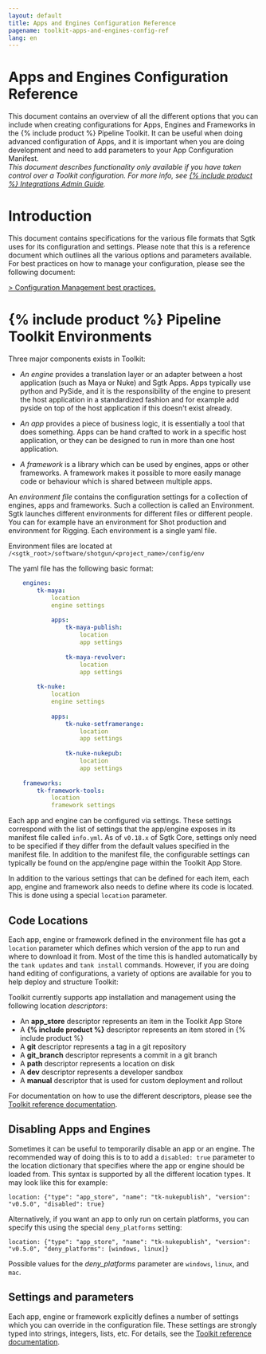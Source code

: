 ```yaml
---
layout: default
title: Apps and Engines Configuration Reference
pagename: toolkit-apps-and-engines-config-ref
lang: en
---
```


# Apps and Engines Configuration Reference

This document contains an overview of all the different options that you can include when creating configurations for Apps, Engines and Frameworks in the {% include product %} Pipeline Toolkit. It can be useful when doing advanced configuration of Apps, and it is important when you are doing development and need to add parameters to your App Configuration Manifest.  
_This document describes functionality only available if you have taken control over a Toolkit configuration. For more info, see  [{% include product %} Integrations Admin Guide](https://support.shotgunsoftware.com/hc/en-us/articles/115000067493)._

# Introduction

This document contains specifications for the various file formats that Sgtk uses for its configuration and settings. Please note that this is a reference document which outlines all the various options and parameters available. For best practices on how to manage your configuration, please see the following document:

[> Configuration Management best practices.](https://support.shotgunsoftware.com/hc/en-us/articles/219033168)

# {% include product %} Pipeline Toolkit Environments

Three major components exists in Toolkit:

-   _An engine_  provides a translation layer or an adapter between a host application (such as Maya or Nuke) and Sgtk Apps. Apps typically use python and PySide, and it is the responsibility of the engine to present the host application in a standardized fashion and for example add pyside on top of the host application if this doesn't exist already.
    
-   _An app_  provides a piece of business logic, it is essentially a tool that does something. Apps can be hand crafted to work in a specific host application, or they can be designed to run in more than one host application.
    
-   _A framework_  is a library which can be used by engines, apps or other frameworks. A framework makes it possible to more easily manage code or behaviour which is shared between multiple apps.
    

An  _environment file_  contains the configuration settings for a collection of engines, apps and frameworks. Such a collection is called an Environment. Sgtk launches different environments for different files or different people. You can for example have an environment for Shot production and environment for Rigging. Each environment is a single yaml file.

Environment files are located at  `/<sgtk_root>/software/shotgun/<project_name>/config/env`

The yaml file has the following basic format:

```yaml
    engines:
        tk-maya:
            location
            engine settings
    
            apps:
                tk-maya-publish:
                    location
                    app settings
    
                tk-maya-revolver:
                    location
                    app settings
    
        tk-nuke:
            location
            engine settings
    
            apps:
                tk-nuke-setframerange:
                    location
                    app settings
    
                tk-nuke-nukepub:
                    location
                    app settings
    
    frameworks:
        tk-framework-tools:
            location
            framework settings
```

Each app and engine can be configured via settings. These settings correspond with the list of settings that the app/engine exposes in its manifest file called  `info.yml`. As of  `v0.18.x`  of Sgtk Core, settings only need to be specified if they differ from the default values specified in the manifest file. In addition to the manifest file, the configurable settings can typically be found on the app/engine page within the Toolkit App Store.

In addition to the various settings that can be defined for each item, each app, engine and framework also needs to define where its code is located. This is done using a special  `location`  parameter.

## Code Locations

Each app, engine or framework defined in the environment file has got a  `location`  parameter which defines which version of the app to run and where to download it from. Most of the time this is handled automatically by the  `tank updates`  and  `tank install`  commands. However, if you are doing hand editing of configurations, a variety of options are available for you to help deploy and structure Toolkit:

Toolkit currently supports app installation and management using the following location  _descriptors_:

-   An  **app_store**  descriptor represents an item in the Toolkit App Store
-   A  **{% include product %}**  descriptor represents an item stored in {% include product %}
-   A  **git**  descriptor represents a tag in a git repository
-   A  **git_branch**  descriptor represents a commit in a git branch
-   A  **path**  descriptor represents a location on disk
-   A  **dev**  descriptor represents a developer sandbox
-   A  **manual**  descriptor that is used for custom deployment and rollout

For documentation on how to use the different descriptors, please see the  [Toolkit reference documentation](http://developer.shotgunsoftware.com/tk-core/descriptor.html#descriptor-types).

## Disabling Apps and Engines

Sometimes it can be useful to temporarily disable an app or an engine. The recommended way of doing this is to to add a  `disabled: true`  parameter to the location dictionary that specifies where the app or engine should be loaded from. This syntax is supported by all the different location types. It may look like this for example:

    location: {"type": "app_store", "name": "tk-nukepublish", "version": "v0.5.0", "disabled": true}

Alternatively, if you want an app to only run on certain platforms, you can specify this using the special  `deny_platforms`  setting:

    location: {"type": "app_store", "name": "tk-nukepublish", "version": "v0.5.0", "deny_platforms": [windows, linux]}

Possible values for the  _deny_platforms_  parameter are  `windows`,  `linux`, and  `mac`.

## Settings and parameters

Each app, engine or framework explicitly defines a number of settings which you can override in the configuration file. These settings are strongly typed into strings, integers, lists, etc. For details, see the  [Toolkit reference documentation](http://developer.shotgunsoftware.com/tk-core/platform.html#configuration-and-info-yml-manifest).
